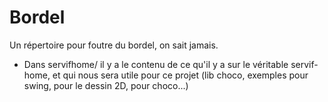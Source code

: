 Bordel
======

Un répertoire pour foutre du bordel, on sait jamais.

 * Dans servifhome/ il y a le contenu de ce qu'il y a sur le véritable servif-home, et qui nous sera utile pour ce projet  (lib choco, exemples pour swing, pour le dessin 2D, pour choco...)